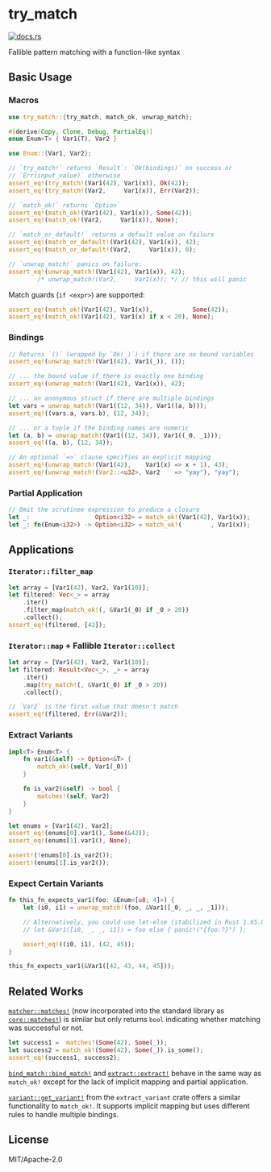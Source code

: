 # try_match

[<img src="https://docs.rs/try_match/badge.svg" alt="docs.rs">](https://docs.rs/try_match/)

Fallible pattern matching with a function-like syntax

## Basic Usage

### Macros

```rust
use try_match::{try_match, match_ok, unwrap_match};

#[derive(Copy, Clone, Debug, PartialEq)]
enum Enum<T> { Var1(T), Var2 }

use Enum::{Var1, Var2};

// `try_match!` returns `Result`: `Ok(bindings)` on success or
// `Err(input_value)` otherwise
assert_eq!(try_match!(Var1(42), Var1(x)), Ok(42));
assert_eq!(try_match!(Var2,     Var1(x)), Err(Var2));

// `match_ok!` returns `Option`
assert_eq!(match_ok!(Var1(42), Var1(x)), Some(42));
assert_eq!(match_ok!(Var2,     Var1(x)), None);

// `match_or_default!` returns a default value on failure
assert_eq!(match_or_default!(Var1(42), Var1(x)), 42);
assert_eq!(match_or_default!(Var2,     Var1(x)), 0);

// `unwrap_match!` panics on failure:
assert_eq!(unwrap_match!(Var1(42), Var1(x)), 42);
        /* unwrap_match!(Var2,     Var1(x)); */ // this will panic
```

Match guards (`if <expr>`) are supported:

```rust
assert_eq!(match_ok!(Var1(42), Var1(x)),           Some(42));
assert_eq!(match_ok!(Var1(42), Var1(x) if x < 20), None);
```

### Bindings

```rust
// Returns `()` (wrapped by `Ok(_)`) if there are no bound variables
assert_eq!(unwrap_match!(Var1(42), Var1(_)), ());

// ... the bound value if there is exactly one binding
assert_eq!(unwrap_match!(Var1(42), Var1(x)), 42);

// ... an anonymous struct if there are multiple bindings
let vars = unwrap_match!(Var1((12, 34)), Var1((a, b)));
assert_eq!((vars.a, vars.b), (12, 34));

// ... or a tuple if the binding names are numeric
let (a, b) = unwrap_match!(Var1((12, 34)), Var1((_0, _1)));
assert_eq!((a, b), (12, 34));

// An optional `=>` clause specifies an explicit mapping
assert_eq!(unwrap_match!(Var1(42),    Var1(x) => x + 1), 43);
assert_eq!(unwrap_match!(Var2::<u32>, Var2    => "yay"), "yay");
```

### Partial Application

```rust
// Omit the scrutinee expression to produce a closure
let _:                  Option<i32> = match_ok!(Var1(42), Var1(x));
let _: fn(Enum<i32>) -> Option<i32> = match_ok!(        , Var1(x));
```

## Applications

### `Iterator::filter_map`

```rust
let array = [Var1(42), Var2, Var1(10)];
let filtered: Vec<_> = array
    .iter()
    .filter_map(match_ok!(, &Var1(_0) if _0 > 20))
    .collect();
assert_eq!(filtered, [42]);
```

### `Iterator::map` + Fallible `Iterator::collect`

```rust
let array = [Var1(42), Var2, Var1(10)];
let filtered: Result<Vec<_>, _> = array
    .iter()
    .map(try_match!(, &Var1(_0) if _0 > 20))
    .collect();

// `Var2` is the first value that doesn't match
assert_eq!(filtered, Err(&Var2));
```

### Extract Variants

```rust
impl<T> Enum<T> {
    fn var1(&self) -> Option<&T> {
        match_ok!(self, Var1(_0))
    }

    fn is_var2(&self) -> bool {
        matches!(self, Var2)
    }
}

let enums = [Var1(42), Var2];
assert_eq!(enums[0].var1(), Some(&42));
assert_eq!(enums[1].var1(), None);

assert!(!enums[0].is_var2());
assert!(enums[1].is_var2());
```

### Expect Certain Variants

```rust
fn this_fn_expects_var1(foo: &Enum<[u8; 4]>) {
    let (i0, i1) = unwrap_match!(foo, &Var1([_0, _, _, _1]));

    // Alternatively, you could use let-else (stabilized in Rust 1.65.0):
    // let &Var1([i0, _, _, i1]) = foo else { panic!("{foo:?}") };

    assert_eq!((i0, i1), (42, 45));
}

this_fn_expects_var1(&Var1([42, 43, 44, 45]));
```

## Related Works

[`matcher::matches!`][] (now incorporated into the standard library as
[`core::matches!`][]) is similar but only returns `bool` indicating whether
matching was successful or not.

```rust
let success1 =  matches!(Some(42), Some(_));
let success2 = match_ok!(Some(42), Some(_)).is_some();
assert_eq!(success1, success2);
```

[`bind_match::bind_match!`][] and [`extract::extract!`][] behave in the same way
as `match_ok!` except for the lack of implicit mapping and partial application.

[`variant::get_variant!`][] from the `extract_variant` crate offers a similar
functionality to `match_ok!`. It supports implicit mapping but uses different
rules to handle multiple bindings.

[`core::matches!`]: https://doc.rust-lang.org/1.56.0/core/macro.matches.html
[`matcher::matches!`]: https://crates.io/crates/matches
[`bind_match::bind_match!`]: https://crates.io/crates/bind_match
[`extract::extract!`]: https://crates.io/crates/extract_macro
[`variant::get_variant!`]: https://crates.io/crates/extract-variant/1.0.0

## License

MIT/Apache-2.0
